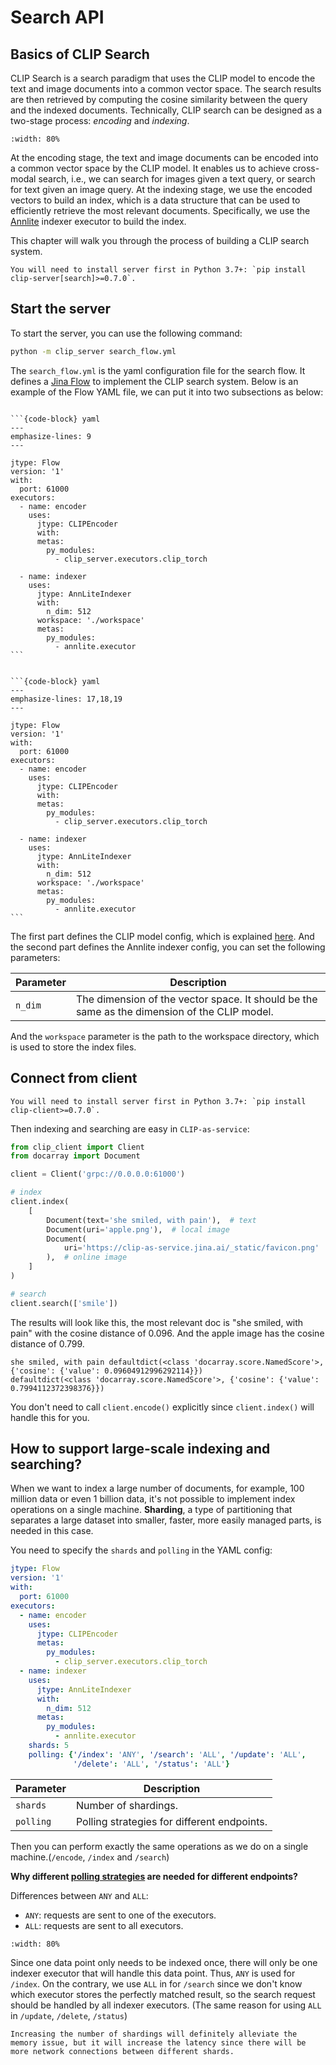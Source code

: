 # Search API


## Basics of CLIP Search

CLIP Search is a search paradigm that uses the CLIP model to encode the text and image documents into a common vector space. 
The search results are then retrieved by computing the cosine similarity between the query and the indexed documents.
Technically, CLIP search can be designed as a two-stage process: *encoding* and *indexing*.

```{figure} images/retreival.png
:width: 80%
```

At the encoding stage, the text and image documents can be encoded into a common vector space by the CLIP model. 
It enables us to achieve cross-modal search, i.e., we can search for images given a text query, or search for text given an image query. 
At the indexing stage, we use the encoded vectors to build an index, which is a data structure that can be used to efficiently retrieve the most relevant documents.
Specifically, we use the [Annlite](https://github.com/jina-ai/annlite) indexer executor to build the index.

This chapter will walk you through the process of building a CLIP search system.


```{tip}
You will need to install server first in Python 3.7+: `pip install clip-server[search]>=0.7.0`.
```

## Start the server

To start the server, you can use the following command:

```bash
python -m clip_server search_flow.yml
```

The `search_flow.yml` is the yaml configuration file for the search flow. It defines a [Jina Flow](https://docs.jina.ai/fundamentals/flow/) to implement the CLIP search system.
Below is an example of the Flow YAML file, we can put it into two subsections as below:

````{tab} CLIP model config

```{code-block} yaml
---
emphasize-lines: 9
---

jtype: Flow
version: '1'
with:
  port: 61000
executors:
  - name: encoder
    uses:
      jtype: CLIPEncoder
      with:
      metas:
        py_modules:
          - clip_server.executors.clip_torch
          
  - name: indexer
    uses:
      jtype: AnnLiteIndexer
      with:
        n_dim: 512
      workspace: './workspace'
      metas:
        py_modules:
          - annlite.executor
```

````

````{tab} Annlite indexer config

```{code-block} yaml
---
emphasize-lines: 17,18,19
---

jtype: Flow
version: '1'
with:
  port: 61000
executors:
  - name: encoder
    uses:
      jtype: CLIPEncoder
      with:
      metas:
        py_modules:
          - clip_server.executors.clip_torch
          
  - name: indexer
    uses:
      jtype: AnnLiteIndexer
      with:
        n_dim: 512
      workspace: './workspace'
      metas:
        py_modules:
          - annlite.executor
```

````

The first part defines the CLIP model config, which is explained [here](https://clip-as-service.jina.ai/user-guides/server/#clip-model-config).
And the second part defines the Annlite indexer config, you can set the following parameters:

| Parameter | Description                                                                                   |
|-----------|-----------------------------------------------------------------------------------------------|
| `n_dim`   | The dimension of the vector space. It should be the same as the dimension of the CLIP model.  |

And the `workspace` parameter is the path to the workspace directory, which is used to store the index files.

## Connect from client

```{tip}
You will need to install server first in Python 3.7+: `pip install clip-client>=0.7.0`.
```

Then indexing and searching are easy in `CLIP-as-service`:

```python
from clip_client import Client
from docarray import Document

client = Client('grpc://0.0.0.0:61000')

# index
client.index(
    [
        Document(text='she smiled, with pain'),  # text
        Document(uri='apple.png'),  # local image
        Document(
            uri='https://clip-as-service.jina.ai/_static/favicon.png'
        ),  # online image
    ]
)

# search
client.search(['smile'])
```

The results will look like this, the most relevant doc is "she smiled, with pain" with the cosine distance of 0.096. And the apple image has the cosine distance of 0.799.
```text
she smiled, with pain defaultdict(<class 'docarray.score.NamedScore'>, {'cosine': {'value': 0.09604912996292114}})
defaultdict(<class 'docarray.score.NamedScore'>, {'cosine': {'value': 0.7994112372398376}})
```

You don't need to call `client.encode()` explicitly since `client.index()` will handle this for you.

## How to support large-scale indexing and searching?

When we want to index a large number of documents, for example, 100 million data or even 1 billion data, 
it's not possible to implement index operations on a single machine. **Sharding**, 
a type of partitioning that separates a large dataset into smaller, faster, more easily managed parts, is needed in this case.

You need to specify the `shards` and `polling` in the YAML config:

```yaml
jtype: Flow
version: '1'
with:
  port: 61000
executors:
  - name: encoder
    uses:
      jtype: CLIPEncoder
      metas:
        py_modules:
          - clip_server.executors.clip_torch
  - name: indexer
    uses:
      jtype: AnnLiteIndexer
      with:
        n_dim: 512
      metas:
        py_modules:
          - annlite.executor
    shards: 5
    polling: {'/index': 'ANY', '/search': 'ALL', '/update': 'ALL',
              '/delete': 'ALL', '/status': 'ALL'}
```

| Parameter   | Description                                 |
|-------------|---------------------------------------------|
| `shards`    | Number of shardings.                        |
| `polling`   | Polling strategies for different endpoints. |

Then you can perform exactly the same operations as we do on a single machine.(`/encode`, `/index` and `/search`)

**Why different [polling strategies](https://docs.jina.ai/how-to/scale-out/?highlight=polling#different-polling-strategies) are needed for different endpoints?**

Differences between `ANY` and `ALL`:
- `ANY`: requests are sent to one of the executors.
- `ALL`: requests are sent to all executors.

```{figure} images/polling_stratey.png
:width: 80%

```

Since one data point only needs to be indexed once, there will only be one indexer executor that will handle this data point. Thus, `ANY` is used for `/index`. On the contrary, we use `ALL` in for `/search` since we don't know which executor stores the perfectly matched result, so the search request should be handled by all indexer executors. (The same reason for using `ALL` in `/update`, `/delete`, `/status`)

```{Warning}
Increasing the number of shardings will definitely alleviate the memory issue, but it will increase the latency since there will be more network connections between different shards.
```
